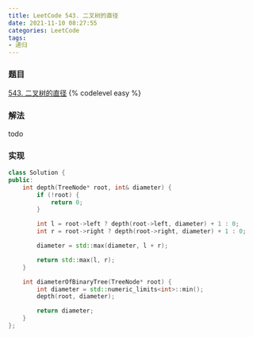 ```yaml
---
title: LeetCode 543. 二叉树的直径
date: 2021-11-10 08:27:55
categories: LeetCode
tags:
- 递归
---
```


### 题目
[543. 二叉树的直径](https://leetcode-cn.com/problems/diameter-of-binary-tree/)
{% codelevel easy %}

<!-- more -->

### 解法
todo

### 实现
``` cpp
class Solution {
public:
    int depth(TreeNode* root, int& diameter) {
        if (!root) {
            return 0;
        }

        int l = root->left ? depth(root->left, diameter) + 1 : 0;
        int r = root->right ? depth(root->right, diameter) + 1 : 0;

        diameter = std::max(diameter, l + r);

        return std::max(l, r);
    }

    int diameterOfBinaryTree(TreeNode* root) {
        int diameter = std::numeric_limits<int>::min();
        depth(root, diameter);

        return diameter;
    }
};
```
